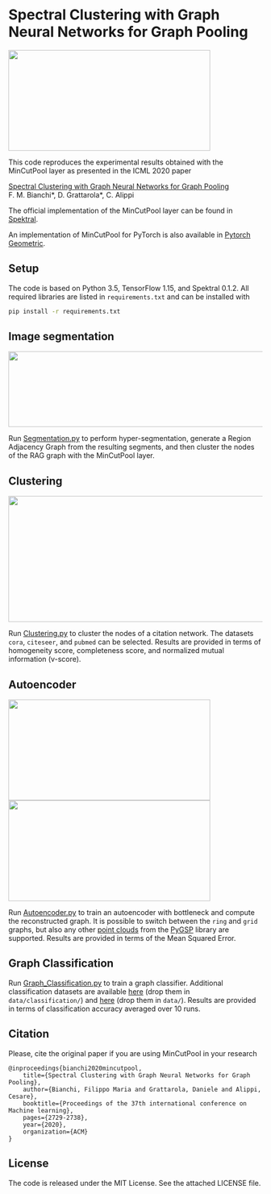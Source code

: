 # Spectral Clustering with Graph Neural Networks for Graph Pooling

<img src="./figs/mincutpool.png" width="400" height="200">

This code reproduces the experimental results obtained with the MinCutPool layer 
as presented in the ICML 2020 paper 

[Spectral Clustering with Graph Neural Networks for Graph Pooling](https://arxiv.org/abs/1907.00481)  
F. M. Bianchi*, D. Grattarola*, C. Alippi

The official implementation of the MinCutPool layer can be found in 
[Spektral](https://graphneural.network/layers/pooling/#mincutpool). 

An implementation of MinCutPool for PyTorch is also available in 
[Pytorch Geometric](https://pytorch-geometric.readthedocs.io/en/latest/modules/nn.html#torch_geometric.nn.dense.mincut_pool.dense_mincut_pool).

## Setup

The code is based on Python 3.5, TensorFlow 1.15, and Spektral 0.1.2. 
All required libraries are listed in `requirements.txt` and can be installed with

```bash
pip install -r requirements.txt
``` 

## Image segmentation

<img src="./figs/overseg_and_rag.png" width="700" height="150">

Run [Segmentation.py](https://github.com/FilippoMB/Spectral-Clustering-with-Graph-Neural-Networks-for-Graph-Pooling/blob/master/Segmentation.py) 
to perform hyper-segmentation, generate a Region Adjacency Graph from the 
resulting segments, and then cluster the nodes of the RAG graph with the 
MinCutPool layer.

## Clustering

<img src="./figs/clustering_stats.png" width="600" height="250">

Run [Clustering.py](https://github.com/FilippoMB/Spectral-Clustering-with-Graph-Neural-Networks-for-Graph-Pooling/blob/master/Clustering.py) 
to cluster the nodes of a citation network. The datasets `cora`, `citeseer`, and 
`pubmed` can be selected.
Results are provided in terms of homogeneity score, completeness score, and 
normalized mutual information (v-score).

## Autoencoder

<img src="./figs/ae_ring.png" width="400" height="200">
<img src="./figs/ae_grid.png" width="400" height="200">

Run [Autoencoder.py](https://github.com/FilippoMB/Spectral-Clustering-with-Graph-Neural-Networks-for-Graph-Pooling/blob/master/Autoencoder.py) 
to train an autoencoder with bottleneck and compute the reconstructed graph. It 
is possible to switch between the `ring` and `grid` graphs, but also any other 
[point clouds](https://pygsp.readthedocs.io/en/stable/reference/graphs.html?highlight=bunny#graph-models) 
from the [PyGSP](https://pygsp.readthedocs.io/en/stable/index.html) library 
are supported. Results are provided in terms of the Mean Squared Error.

## Graph Classification

Run [Graph_Classification.py](https://github.com/FilippoMB/Spectral-Clustering-with-Graph-Neural-Networks-for-Graph-Pooling/blob/master/Graph_Classification.py) to train a graph classifier. Additional classification datasets are available [here](https://chrsmrrs.github.io/datasets/) (drop them in ````data/classification/````) and [here](https://github.com/FilippoMB/Benchmark_dataset_for_graph_classification) (drop them in ````data/````).
Results are provided in terms of classification accuracy averaged over 10 runs.

## Citation

Please, cite the original paper if you are using MinCutPool in your research

	@inproceedings{bianchi2020mincutpool,
        title={Spectral Clustering with Graph Neural Networks for Graph Pooling},
        author={Bianchi, Filippo Maria and Grattarola, Daniele and Alippi, Cesare},
        booktitle={Proceedings of the 37th international conference on Machine learning},
        pages={2729-2738},
        year={2020},
        organization={ACM}
    }
    
## License

The code is released under the MIT License. See the attached LICENSE file.
